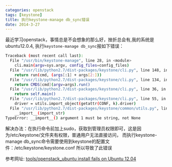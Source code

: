 ```yaml
---
categories: openstack
tags: [keystone]
title: 执行keystone-manage db_sync错误
date: 2014-3-27
---
```



最近学习openstack，事情总是不会想象的那么好，挫折总会有,我的系统是ubuntu12.0.4,
执行`keystone-manage db_sync`报如下错误：
  
```bash
Traceback (most recent call last):
  File "/usr/bin/keystone-manage", line 28, in <module>
    cli.main(argv=sys.argv, config_files=config_files)
  File "/usr/lib/python2.7/dist-packages/keystone/cli.py", line 148, in main
    return run(cmd, (args[:1] + args[2:]))
  File "/usr/lib/python2.7/dist-packages/keystone/cli.py", line 134, in run
    return CMDS[cmd](argv=args).run()
  File "/usr/lib/python2.7/dist-packages/keystone/cli.py", line 36, in run
    return self.main()
  File "/usr/lib/python2.7/dist-packages/keystone/cli.py", line 55, in main
    driver = utils.import_object(getattr(CONF, k).driver)
  File "/usr/lib/python2.7/dist-packages/keystone/common/utils.py", line 60, in import_object
    __import__(import_str)
TypeError: __import__() argument 1 must be string, not None
```

解决办法：在执行命令前加上sudo，获取到管理员权限即可，这是因为/etc/keystone/文件夹有权限，普通用户无法直接访问，
而执行keystone-manage db_sync命令需要使用到keystone的配置文件：/etc/keystone/keystone.conf 所以导致了此错误

参考网址:
[tools/openstack_ubuntu install fails on Ubuntu 12.04](https://bugs.launchpad.net/heat/+bug/1175817)



